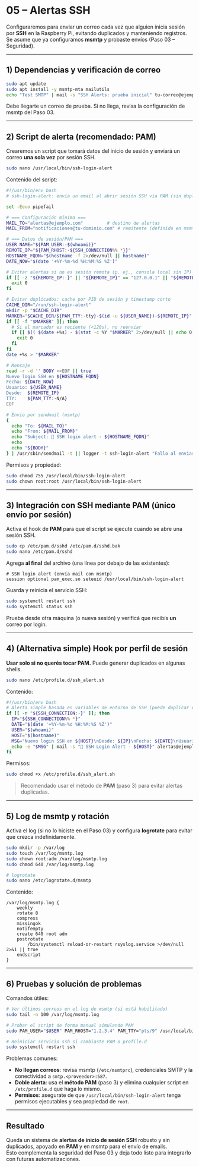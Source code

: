 # 05 – Alertas SSH

Configuraremos para enviar un correo cada vez que alguien inicia sesión por **SSH** en la Raspberry Pi, evitando duplicados y manteniendo registros.  
Se asume que ya configuramos **msmtp** y probaste envíos (Paso 03 – Seguridad).

---

## 1) Dependencias y verificación de correo

```bash
sudo apt update
sudo apt install -y msmtp-mta mailutils
echo "Test SMTP" | mail -s "SSH Alerts: prueba inicial" tu-correo@ejemplo.com
```

Debe llegarte un correo de prueba. Si no llega, revisa la configuración de msmtp del Paso 03.

---

## 2) Script de alerta (recomendado: PAM)

Crearemos un script que tomará datos del inicio de sesión y enviará un correo **una sola vez** por sesión SSH.

```bash
sudo nano /usr/local/bin/ssh-login-alert
```

Contenido del script:

```bash
#!/usr/bin/env bash
# ssh-login-alert: envía un email al abrir sesión SSH vía PAM (sin duplicados)

set -Eeuo pipefail

# === Configuración mínima ===
MAIL_TO="alertas@ejemplo.com"         # destino de alertas
MAIL_FROM="notificaciones@tu-dominio.com" # remitente (definido en msmtp)

# === Datos de sesión/PAM ===
USER_NAME="${PAM_USER:-$(whoami)}"
REMOTE_IP="${PAM_RHOST:-${SSH_CONNECTION%% *}}"
HOSTNAME_FQDN="$(hostname -f 2>/dev/null || hostname)"
DATE_NOW="$(date '+%Y-%m-%d %H:%M:%S %Z')"

# Evitar alertas si no es sesión remota (p. ej., consola local sin IP)
if [[ -z "${REMOTE_IP:-}" || "${REMOTE_IP}" == "127.0.0.1" || "${REMOTE_IP}" == "::1" ]]; then
  exit 0
fi

# Evitar duplicados: cache por PID de sesión y timestamp corto
CACHE_DIR="/run/ssh-login-alert"
mkdir -p "$CACHE_DIR"
MARKER="$CACHE_DIR/${PAM_TTY:-tty}-$(id -u ${USER_NAME})-${REMOTE_IP}"
if [[ -f "$MARKER" ]]; then
  # Si el marcador es reciente (<120s), no reenviar
  if [[ $(( $(date +%s) - $(stat -c %Y "$MARKER" 2>/dev/null || echo 0) )) -lt 120 ]]; then
    exit 0
  fi
fi
date +%s > "$MARKER"

# Mensaje
read -r -d '' BODY <<EOF || true
Nuevo login SSH en ${HOSTNAME_FQDN}
Fecha: ${DATE_NOW}
Usuario: ${USER_NAME}
Desde:  ${REMOTE_IP}
TTY:    ${PAM_TTY:-N/A}
EOF

# Envío por sendmail (msmtp)
{
  echo "To: ${MAIL_TO}"
  echo "From: ${MAIL_FROM}"
  echo "Subject: 🔐 SSH login alert - ${HOSTNAME_FQDN}"
  echo
  echo "${BODY}"
} | /usr/sbin/sendmail -t || logger -t ssh-login-alert "Fallo al enviar correo"
```

Permisos y propiedad:

```bash
sudo chmod 755 /usr/local/bin/ssh-login-alert
sudo chown root:root /usr/local/bin/ssh-login-alert
```

---

## 3) Integración con SSH mediante PAM (único envío por sesión)

Activa el hook de **PAM** para que el script se ejecute cuando se abre una sesión SSH.

```bash
sudo cp /etc/pam.d/sshd /etc/pam.d/sshd.bak
sudo nano /etc/pam.d/sshd
```

Agrega **al final** del archivo (una línea por debajo de las existentes):

```
# SSH login alert (envía mail con msmtp)
session optional pam_exec.so seteuid /usr/local/bin/ssh-login-alert
```

Guarda y reinicia el servicio SSH:

```bash
sudo systemctl restart ssh
sudo systemctl status ssh
```

Prueba desde otra máquina (o nueva sesión) y verificá que recibís **un** correo por login.

---

## 4) (Alternativa simple) Hook por perfil de sesión

**Usar solo si no querés tocar PAM.** Puede generar duplicados en algunas shells.

```bash
sudo nano /etc/profile.d/ssh_alert.sh
```

Contenido:

```bash
#!/usr/bin/env bash
# Alerta simple basada en variables de entorno de SSH (puede duplicar en shells no-interactivas)
if [[ -n "${SSH_CONNECTION:-}" ]]; then
  IP="${SSH_CONNECTION%% *}"
  DATE="$(date '+%Y-%m-%d %H:%M:%S %Z')"
  USER="$(whoami)"
  HOST="$(hostname)"
  MSG="Nuevo login SSH en ${HOST}\nDesde: ${IP}\nFecha: ${DATE}\nUsuario: ${USER}"
  echo -e "$MSG" | mail -s "🔐 SSH Login Alert - ${HOST}" alertas@ejemplo.com || true
fi
```

Permisos:

```bash
sudo chmod +x /etc/profile.d/ssh_alert.sh
```

> Recomendado usar el método de **PAM** (paso 3) para evitar alertas duplicadas.

---

## 5) Log de msmtp y rotación

Activa el log (si no lo hiciste en el Paso 03) y configura **logrotate** para evitar que crezca indefinidamente.

```bash
sudo mkdir -p /var/log
sudo touch /var/log/msmtp.log
sudo chown root:adm /var/log/msmtp.log
sudo chmod 640 /var/log/msmtp.log

# logrotate
sudo nano /etc/logrotate.d/msmtp
```

Contenido:

```
/var/log/msmtp.log {
    weekly
    rotate 8
    compress
    missingok
    notifempty
    create 640 root adm
    postrotate
        /bin/systemctl reload-or-restart rsyslog.service >/dev/null 2>&1 || true
    endscript
}
```

---

## 6) Pruebas y solución de problemas

Comandos útiles:

```bash
# Ver últimos correos en el log de msmtp (si está habilitado)
sudo tail -n 100 /var/log/msmtp.log

# Probar el script de forma manual simulando PAM
sudo PAM_USER="$USER" PAM_RHOST="1.2.3.4" PAM_TTY="pts/9" /usr/local/bin/ssh-login-alert

# Reiniciar servicio ssh si cambiaste PAM o profile.d
sudo systemctl restart ssh
```

Problemas comunes:
- **No llegan correos**: revisa msmtp (`/etc/msmtprc`), credenciales SMTP y la conectividad a `smtp.<proveedor>:587`.
- **Doble alerta**: usa el **método PAM** (paso 3) y elimina cualquier script en `/etc/profile.d` que haga lo mismo.
- **Permisos**: asegurate de que `/usr/local/bin/ssh-login-alert` tenga permisos ejecutables y sea propiedad de `root`.

---

## Resultado

Queda un sistema de **alertas de inicio de sesión SSH** robusto y sin duplicados, apoyado en **PAM** y en msmtp para el envío de emails.  
Esto complementa la seguridad del Paso 03 y deja todo listo para integrarlo con futuras automatizaciones.



   
